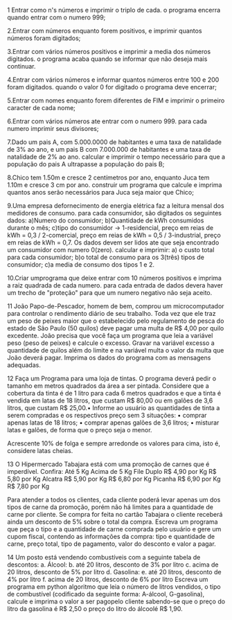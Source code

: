 1 Entrar como n's números e imprimir o triplo de cada. o programa encerra quando entrar com o numero 999;


2.Entrar com números enquanto forem positivos, e imprimir quantos números foram digitados;


3.Entrar com vários números positivos e imprimir a media dos números digitados. o programa acaba quando se informar que não deseja mais continuar.


4.Entrar com vários números e informar quantos números entre 100 e 200 foram digitados. quando o valor 0 for digitado o programa deve encerrar;


5.Entrar com nomes enquanto forem diferentes de FIM e imprimir o primeiro caracter de cada nome;


6.Entrar com vários números ate entrar com o numero 999. para cada numero imprimir seus divisores;


7.Dado um pais A, com 5.000.0000 de habitantes e uma taxa de natalidade de 3% ao ano, e um pais B com 7.000.000 de habitantes e uma taxa de natalidade de 2% ao ano. calcular e imprimir o tempo necessário para que a população do pais A ultrapasse a população do pais B;


8.Chico tem 1.50m e cresce 2 centímetros por ano, enquanto Juca tem 1.10m e cresce 3 cm por ano. construir um programa que calcule e imprima quantos anos serão necessários para Juca seja maior que Chico;


9.Uma empresa defornecimento de energia elétrica faz a leitura mensal dos medidores de consumo. para cada consumidor, são digitados os seguintes dados:
a)Numero do consumidor; 
b)Quantidade de kWh consumidos durante o mês; 
c)tipo do consumidor -> 1-residencial, preço em reias de kWh = 0,3 / 2-comercial, preço em reias de kWh = 0,5 / 3-industrial, preço em reias de kWh = 0,7. Os dados devem ser lidos ate que seja encontrado um consumidor com numero 0(zero). calcular e imprimir: a) o custo total para cada consumidor; b)o total de consumo para os 3(três) tipos de consumidor; c)a media de consumo dos tipos 1 e 2.


10.Criar umprograma que deixe entrar com 10 números positivos e imprima a raiz quadrada de cada numero. para cada entrada de dados devera haver um trecho de "proteção" para que um numero negativo não seja aceito.

11 João Papo-de-Pescador, homem de bem, comprou um microcomputador para controlar o rendimento diário de seu trabalho. Toda vez que ele traz um peso de peixes maior que o estabelecido pelo regulamento de pesca do estado de São Paulo (50 quilos) deve pagar uma multa de R$ 4,00 por quilo excedente. João precisa que você faça um programa que leia a variável peso (peso de peixes) e calcule o excesso. Gravar na variável excesso a quantidade de quilos além do limite e na variável multa o valor da multa que João deverá pagar. Imprima os dados do programa com as mensagens
adequadas.

12 Faça um Programa para uma loja de tintas. O programa deverá pedir o tamanho em metros quadrados da área a ser pintada.
Considere que a cobertura da tinta é de 1 litro para cada 6 metros quadrados e que a tinta é vendida em latas de 18 litros, que custam R$ 80,00 ou em galões de 3,6 litros, que custam R$ 25,00.• Informe ao usuário as quantidades de tinta a serem compradas e os respectivos preço sem 3 situações:
• comprar apenas latas de 18 litros;
• comprar apenas galões de 3,6 litros;
• misturar latas e galões, de forma que o preço seja o menor. 

Acrescente 10% de folga e sempre arredonde os valores para cima, isto é, considere latas cheias.

13 O Hipermercado Tabajara está com uma promoção de carnes que é imperdível. Confira:
Até 5 Kg Acima de 5 Kg
File Duplo R$ 4,90 por Kg R$ 5,80 por Kg
Alcatra R$ 5,90 por Kg R$ 6,80 por Kg
Picanha R$ 6,90 por Kg R$ 7,80 por Kg

Para atender a todos os clientes, cada cliente poderá levar apenas um dos tipos de carne da
promoção, porém não há limites para a quantidade de carne por cliente. Se compra for feita no
cartão Tabajara o cliente receberá ainda um desconto de 5% sobre o total da compra. Escreva
um programa que peça o tipo e a quantidade de carne comprada pelo usuário e gere um cupom
fiscal, contendo as informações da compra: tipo e quantidade de carne, preço total, tipo de
pagamento, valor do desconto e valor a pagar.

14 Um posto está vendendo combustíveis com a seguinte tabela de descontos:
a. Álcool:
b. até 20 litros, desconto de 3% por litro
c. acima de 20 litros, desconto de 5% por litro
d. Gasolina:
e. até 20 litros, desconto de 4% por litro
f. acima de 20 litros, desconto de 6% por litro
Escreva um programa em python algoritmo que leia o número de litros vendidos, o tipo de combustível (codificado da seguinte forma: A-álcool, G-gasolina), calcule e imprima o valor a ser pagopelo cliente sabendo-se que o preço do litro da gasolina é R$ 2,50 o preço do litro do álcoolé R$ 1,90.
